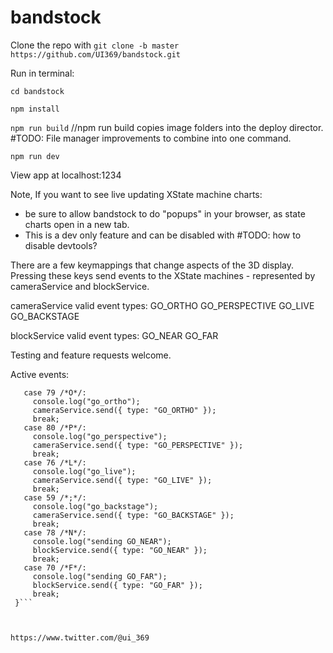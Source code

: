 # bandstock

Clone the repo with ```git clone -b master https://github.com/UI369/bandstock.git```

Run in terminal:

```cd bandstock```

```npm install```

```npm run build```
//npm run build copies image folders into the deploy director. 
#TODO: File manager improvements to combine into one command. 

```npm run dev```

View app at localhost:1234

Note, If you want to see live updating XState machine charts: 
* be sure to allow bandstock to do "popups" in your browser, as state charts open in a new tab. 
* This is a dev only feature and can be disabled with #TODO: how to disable devtools? 

There are a few keymappings that change aspects of the 3D display. 
Pressing these keys send events to the XState machines - represented by cameraService and blockService. 

cameraService valid event types:
GO_ORTHO
GO_PERSPECTIVE
GO_LIVE
GO_BACKSTAGE

blockService valid event types:
GO_NEAR
GO_FAR


Testing and feature requests welcome.

Active events:

 ```switch (event.keyCode) {
    case 79 /*O*/:
      console.log("go_ortho");
      cameraService.send({ type: "GO_ORTHO" });
      break;
    case 80 /*P*/:
      console.log("go_perspective");
      cameraService.send({ type: "GO_PERSPECTIVE" });
      break;
    case 76 /*L*/:
      console.log("go_live");
      cameraService.send({ type: "GO_LIVE" });
      break;
    case 59 /*;*/:
      console.log("go_backstage");
      cameraService.send({ type: "GO_BACKSTAGE" });
      break;
    case 78 /*N*/:
      console.log("sending GO_NEAR");
      blockService.send({ type: "GO_NEAR" });
      break;
    case 70 /*F*/:
      console.log("sending GO_FAR");
      blockService.send({ type: "GO_FAR" });
      break;
  }```



https://www.twitter.com/@ui_369 
